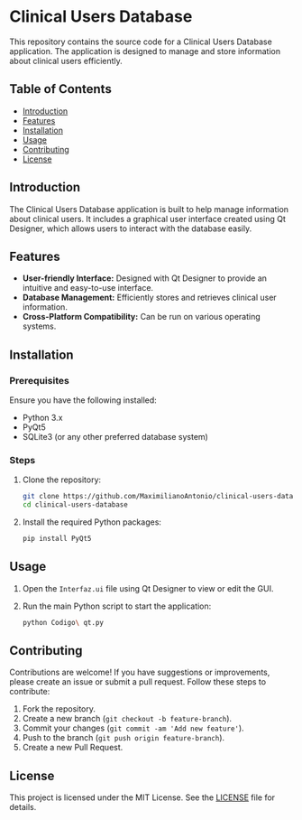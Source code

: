 
# Clinical Users Database

This repository contains the source code for a Clinical Users Database application. The application is designed to manage and store information about clinical users efficiently.

## Table of Contents

- [Introduction](#introduction)
- [Features](#features)
- [Installation](#installation)
- [Usage](#usage)
- [Contributing](#contributing)
- [License](#license)

## Introduction

The Clinical Users Database application is built to help manage information about clinical users. It includes a graphical user interface created using Qt Designer, which allows users to interact with the database easily.

## Features

- **User-friendly Interface:** Designed with Qt Designer to provide an intuitive and easy-to-use interface.
- **Database Management:** Efficiently stores and retrieves clinical user information.
- **Cross-Platform Compatibility:** Can be run on various operating systems.

## Installation

### Prerequisites

Ensure you have the following installed:

- Python 3.x
- PyQt5
- SQLite3 (or any other preferred database system)

### Steps

1. Clone the repository:

   ```sh
   git clone https://github.com/MaximilianoAntonio/clinical-users-database.git
   cd clinical-users-database
   ```

2. Install the required Python packages:

   ```sh
   pip install PyQt5
   ```

## Usage

1. Open the `Interfaz.ui` file using Qt Designer to view or edit the GUI.

2. Run the main Python script to start the application:

   ```sh
   python Codigo\ qt.py
   ```

## Contributing

Contributions are welcome! If you have suggestions or improvements, please create an issue or submit a pull request. Follow these steps to contribute:

1. Fork the repository.
2. Create a new branch (`git checkout -b feature-branch`).
3. Commit your changes (`git commit -am 'Add new feature'`).
4. Push to the branch (`git push origin feature-branch`).
5. Create a new Pull Request.

## License

This project is licensed under the MIT License. See the [LICENSE](LICENSE) file for details.
